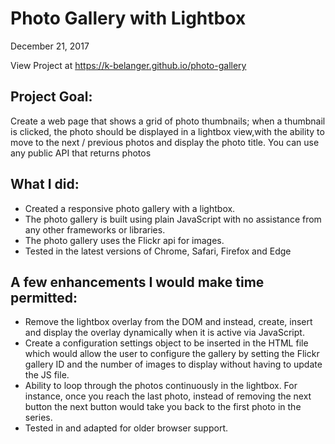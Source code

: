 # Photo Gallery with Lightbox
December 21, 2017

View Project at https://k-belanger.github.io/photo-gallery

## Project Goal:
Create a web page that shows a grid of photo thumbnails; when a thumbnail is clicked, the photo should be displayed in a lightbox view,with the ability to move to the next / previous photos and display the photo title. You can use any public API that returns photos


## What I did:
- Created a responsive photo gallery with a lightbox.
- The photo gallery is built using plain JavaScript with no assistance from any other frameworks or libraries.
- The photo gallery uses the Flickr api for images.
- Tested in the latest versions of Chrome, Safari, Firefox and Edge


## A few enhancements I would make time permitted:
- Remove the lightbox overlay from the DOM and instead, create, insert and display the overlay dynamically when it is active via JavaScript.
- Create a configuration settings object to be inserted in the HTML file which would allow the user to configure the gallery by setting the Flickr gallery ID and the number of images to display without having to update the JS file.
- Ability to loop through the photos continuously in the lightbox. For instance, once you reach the last photo, instead of removing the next button the next button would take you back to the first photo in the series.
- Tested in and adapted for older browser support.